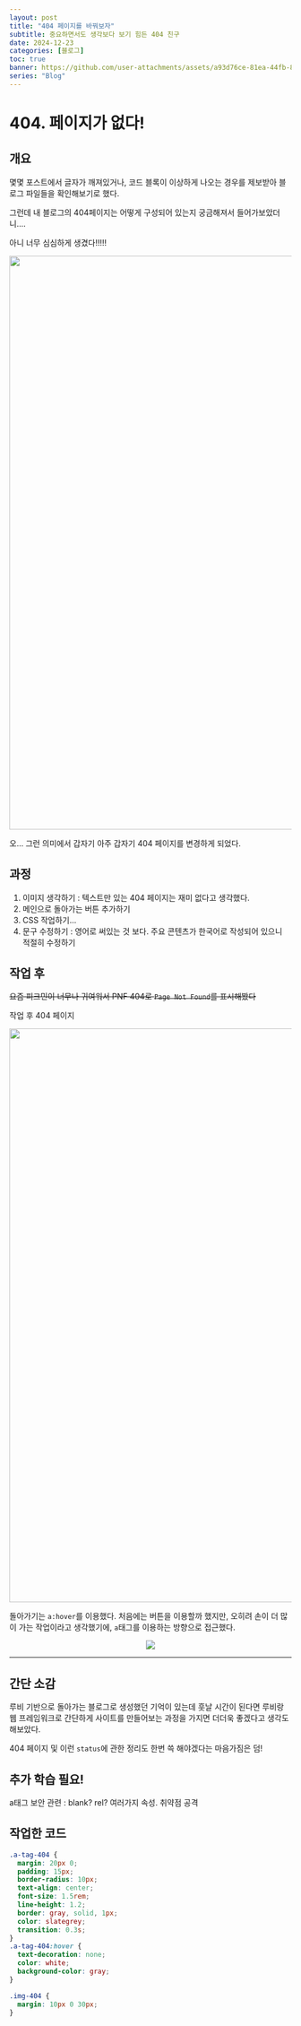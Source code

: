 ```yaml
---
layout: post
title: "404 페이지를 바꿔보자"
subtitle: 중요하면서도 생각보다 보기 힘든 404 친구
date: 2024-12-23
categories: [블로그]
toc: true
banner: https://github.com/user-attachments/assets/a93d76ce-81ea-44fb-8ca2-7edbf35122df
series: "Blog"
---
```


# 404. 페이지가 없다!

## 개요

몇몇 포스트에서 글자가 깨져있거나, 코드 블록이 이상하게 나오는 경우를 제보받아 블로그 파일들을 확인해보기로 했다.

그런데 내 블로그의 404페이지는 어떻게 구성되어 있는지 궁금해져서 들어가보았더니....

아니 너무 심심하게 생겼다!!!!!

<center> 
  <img 
  src="https://github.com/user-attachments/assets/a2ecaea3-2e27-4760-a27b-f1941ef9b74b"
  width="1024px"
  >
</center>

오... 그런 의미에서 갑자기 아주 갑자기 404 페이지를 변경하게 되었다.

## 과정

1. 이미지 생각하기 : 텍스트만 있는 404 페이지는 재미 없다고 생각했다.
2. 메인으로 돌아가는 버튼 추가하기
3. CSS 작업하기...
4. 문구 수정하기 : 영어로 써있는 것 보다. 주요 콘텐츠가 한국어로 작성되어 있으니 적절히 수정하기

## 작업 후

~~요즘 피크민이 너무나 귀여워서 PNF 404로 `Page Not Found`를 표시해봤다~~

작업 후 404 페이지

<center> 
  <img 
  src="https://github.com/user-attachments/assets/95870640-3afc-4b6e-8308-1e4ef17ac1fa"
  width="1024px"
  >
</center>

돌아가기는 `a:hover`를 이용했다.
처음에는 버튼을 이용할까 했지만, 오히려 손이 더 많이 가는 작업이라고 생각했기에, `a`태그를 이용하는 방향으로 접근했다.

<center>
<img src="https://github.com/user-attachments/assets/827e5a50-1e19-464d-9bbe-0524f098eead">
</center>

---

## 간단 소감

루비 기반으로 돌아가는 블로그로 생성했던 기억이 있는데 훗날 시간이 된다면 루비랑 웹 프레임워크로 간단하게 사이트를 만들어보는 과정을 가지면 더더욱 좋겠다고 생각도 해보았다.

404 페이지 및 이런 `status`에 관한 정리도 한번 쓱 해야겠다는 마음가짐은 덤!

## 추가 학습 필요!

<span class='todo'> a태그 보안 관련 : blank? rel? 여러가지 속성. 취약점 공격
</span>

## 작업한 코드

```css
.a-tag-404 {
  margin: 20px 0;
  padding: 15px;
  border-radius: 10px;
  text-align: center;
  font-size: 1.5rem;
  line-height: 1.2;
  border: gray, solid, 1px;
  color: slategrey;
  transition: 0.3s;
}
.a-tag-404:hover {
  text-decoration: none;
  color: white;
  background-color: gray;
}

.img-404 {
  margin: 10px 0 30px;
}
```
